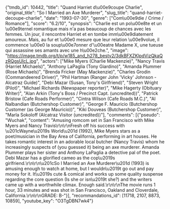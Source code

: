 {"tmdb_id": 10442, "title": "Quand Harriet d\u00e9coupe Charlie", "original_title": "So I Married an Axe Murderer", "slug_title": "quand-harriet-decoupe-charlie", "date": "1993-07-30", "genre": ["Com\u00e9die / Crime / Romance"], "score": "6.2/10", "synopsis": "Charlie est un po\u00e8te et un \u00e9ternel romantique mais n'a pas beaucoup de chances avec les femmes. Un jour, il rencontre Harriet et en tombe imm\u00e9diatement amoureux. Mais, au fur et \u00e0 mesure que leur relation \u00e9volue, il commence \u00e0 la soup\u00e7onner d'\u00eatre Madame X, une tueuse qui assassine ses amants avec une h\u00e2che.", "image": "https://image.tmdb.org/t/p/w185_and_h278_bestv2/3dkBFXZKlpdVizQkaQzRQgsUlcL.jpg", "actors": ["Mike Myers (Charlie Mackenzie)", "Nancy Travis (Harriet Michaels)", "Anthony LaPaglia (Tony Giardino)", "Amanda Plummer (Rose Michaels)", "Brenda Fricker (May Mackenzie)", "Charles Grodin (Commandeered Driver)", "Phil Hartman (Ranger John 'Vicky' Johnson - Alcatraz Guide)", "Debi Mazar (Susan, Tony's Girlfriend)", "Steven Wright (Pilot)", "Michael Richards (Newspaper reporter)", "Mike Hagerty (Obituary Writer)", "Alan Arkin (Tony's Boss / Precinct Capt. (uncredited))", "Patrick Bristow (Cafe Roads Performer)", "Cintra Wilson (Cafe Roads M.C.)", "Al Nalbandian (Butchershop Customer)", "George F. Mauricio (Butchershop Customer (as George Mauricio))", "Kiki Douveas (Butchershop Customer)", "Marla Sokoloff (Alcatraz Visitor (uncredited))"], "comments": [{"pseudo": "Wuchak", "content": "Amusing romcom set in San Francisco with Mike Myers and Nancy Travis\r\n\r\nFresh off his success with \u201cWayne\u2019s World\u201d (1992), Mike Myers stars as a poet/musician in the Bay Area of California, performing in art houses. He takes romantic interest in an adorable local butcher (Nancy Travis) whom he increasingly suspects of (you guessed it) being an axe murderer. Amanda Plummer plays her sister and Anthony LaPaglia a detective pal of the poet. Debi Mazar has a glorified cameo as the cop\u2019s girlfriend.\r\n\r\n\u201cSo I Married an Axe Murderer\u201d (1993) is amusing enough to watch at home, but I wouldn\u2019t go out and pay money for it. It\u2019s cute & comical and works up some quality suspense regarding the core question (Is she or isn\u2019t she?) and the writers came up with a worthwhile climax. Enough said.\r\n\r\nThe movie runs 1 hour, 33 minutes and was shot in San Francisco, Oakland and Cloverdale, California.\r\n\r\nGRADE: B-"}], "recommandations_id": [11718, 2107, 8873, 10859], "youtube_key": "O3TgDBN7wk4"}